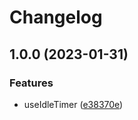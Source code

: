 # Changelog

## 1.0.0 (2023-01-31)


### Features

* useIdleTimer ([e38370e](https://github.com/joshreep/captain-hook/commit/e38370e8fe6acae96044fc43cca9433a0cd7928e))
